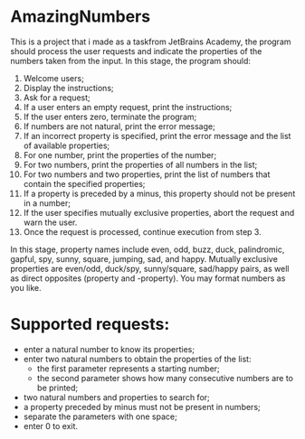 # AmazingNumbers
 
This is a project that i made as a taskfrom JetBrains Academy, the program should process the user requests and indicate the properties of the numbers taken from the input. In this stage, the program should:

1) Welcome users;
2) Display the instructions;
3) Ask for a request;
4) If a user enters an empty request, print the instructions;
5) If the user enters zero, terminate the program;
6) If numbers are not natural, print the error message;
7) If an incorrect property is specified, print the error message and the list of available properties;
8) For one number, print the properties of the number;
9) For two numbers, print the properties of all numbers in the list;
10) For two numbers and two properties, print the list of numbers that contain the specified properties;
11) If a property is preceded by a minus, this property should not be present in a number;
12) If the user specifies mutually exclusive properties, abort the request and warn the user.
13) Once the request is processed, continue execution from step 3.

In this stage, property names include even, odd, buzz, duck, palindromic, gapful, spy, sunny, square, jumping, sad, and happy. Mutually exclusive properties are even/odd, duck/spy, sunny/square, sad/happy pairs, as well as direct opposites (property and -property). You may format numbers as you like.

# Supported requests:
- enter a natural number to know its properties;
- enter two natural numbers to obtain the properties of the list:
  * the first parameter represents a starting number;
  * the second parameter shows how many consecutive numbers are to be printed;
- two natural numbers and properties to search for;
- a property preceded by minus must not be present in numbers;
- separate the parameters with one space;
- enter 0 to exit.
